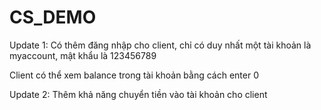 # CS_DEMO

Update 1: Có thêm đăng nhập cho client, chỉ có duy nhất một tài khoản là myaccount, mật khẩu là 123456789

Client có thể xem balance trong tài khoản bằng cách enter 0

Update 2: Thêm khả năng chuyển tiền vào tài khoản cho client
